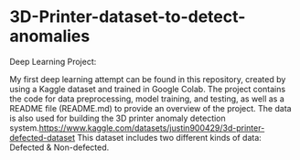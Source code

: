# 3D-Printer-dataset-to-detect-anomalies


Deep Learning Project:

My first deep learning attempt can be found in this repository, created by using a Kaggle dataset and trained in Google Colab. 
The project contains the code for data preprocessing, model training, and testing, as well as a README file (README.md) to provide an overview of the project. 
The data is also used for building the 3D printer anomaly detection system.https://www.kaggle.com/datasets/justin900429/3d-printer-defected-dataset
This dataset includes two different kinds of data: Defected & Non-defected.
